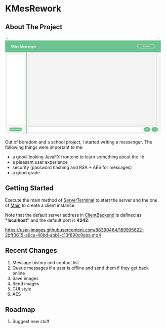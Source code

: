 # KMesRework

<!-- ABOUT THE PROJECT -->
## About The Project

![Messenger Home Screen](/src/main/resources/images/homescreen.png?raw=true)

Out of boredom and a school project, I started writing a messenger.
The following things were important to me:

* a good-looking JavaFX frontend to learn something about the lib 
* a pleasant user experience
* security (password hashing and RSA + AES for messages)
* a good grade

<!-- GETTING STARTED -->
## Getting Started

Execute the main method of [ServerTerminal](src/main/java/server/ServerTerminal.java) to start the server and the one of [Main](src/main/java/client/Main.java) to create a client instance.

Note that the default server address in [ClientBackend](src/main/java/client/ClientBackend.java) is defined as **"localhost"** and the default port is **4242**.

https://user-images.githubusercontent.com/88390464/189905622-2bff0615-a9ca-40bd-abb1-c13f890c0eba.mp4

## Recent Changes

1. Message history and contact list
2. Queue messages if a user is offline and send them if they get back online
3. Save images
4. Send images
5. GUI style
6. AES 

<!-- Roadmap -->
## Roadmap

1. Suggest new stuff

